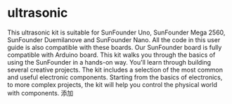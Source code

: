 # ultrasonic
This ultrasonic kit is suitable for SunFounder Uno, SunFounder Mega 2560, SunFounder Duemilanove and SunFounder Nano. All the code in this user guide is also compatible with these boards. Our SunFounder board is fully compatible with Arduino board. This kit walks you through the basics of using the SunFounder in a hands-on way. You'll learn through building several creative projects. The kit includes a selection of the most common and useful electronic components. Starting from the basics of electronics, to more complex projects, the kit will help you control the physical world with components.
添加
